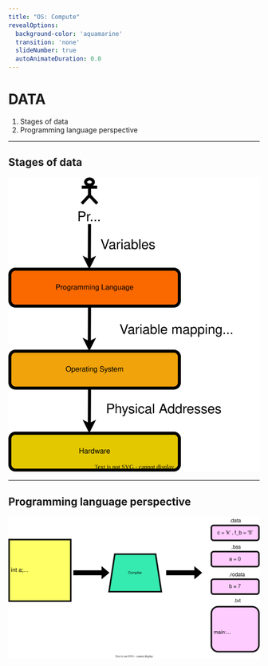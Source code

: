 ```yaml
---
title: "OS: Compute"
revealOptions:
  background-color: 'aquamarine'
  transition: 'none'
  slideNumber: true
  autoAnimateDuration: 0.0
---
```


# DATA

1. Stages of data
2. Programming language perspective
---

## Stages of data

![Data](media/lvl-data.svg)

---

## Programming language perspective

![PL](media/PL.svg)

